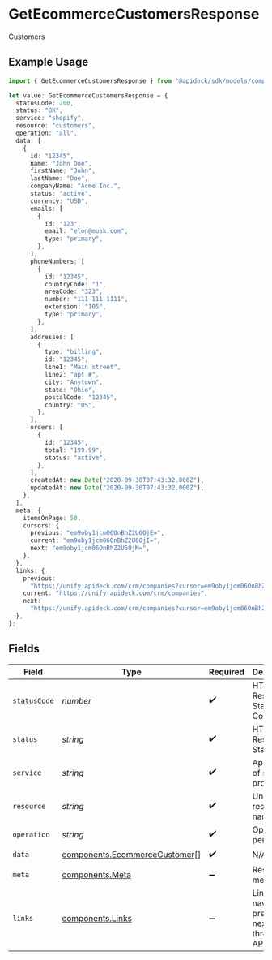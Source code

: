 # GetEcommerceCustomersResponse

Customers

## Example Usage

```typescript
import { GetEcommerceCustomersResponse } from "@apideck/sdk/models/components";

let value: GetEcommerceCustomersResponse = {
  statusCode: 200,
  status: "OK",
  service: "shopify",
  resource: "customers",
  operation: "all",
  data: [
    {
      id: "12345",
      name: "John Doe",
      firstName: "John",
      lastName: "Doe",
      companyName: "Acme Inc.",
      status: "active",
      currency: "USD",
      emails: [
        {
          id: "123",
          email: "elon@musk.com",
          type: "primary",
        },
      ],
      phoneNumbers: [
        {
          id: "12345",
          countryCode: "1",
          areaCode: "323",
          number: "111-111-1111",
          extension: "105",
          type: "primary",
        },
      ],
      addresses: [
        {
          type: "billing",
          id: "12345",
          line1: "Main street",
          line2: "apt #",
          city: "Anytown",
          state: "Ohio",
          postalCode: "12345",
          country: "US",
        },
      ],
      orders: [
        {
          id: "12345",
          total: "199.99",
          status: "active",
        },
      ],
      createdAt: new Date("2020-09-30T07:43:32.000Z"),
      updatedAt: new Date("2020-09-30T07:43:32.000Z"),
    },
  ],
  meta: {
    itemsOnPage: 50,
    cursors: {
      previous: "em9oby1jcm06OnBhZ2U6OjE=",
      current: "em9oby1jcm06OnBhZ2U6OjI=",
      next: "em9oby1jcm06OnBhZ2U6OjM=",
    },
  },
  links: {
    previous:
      "https://unify.apideck.com/crm/companies?cursor=em9oby1jcm06OnBhZ2U6OjE%3D",
    current: "https://unify.apideck.com/crm/companies",
    next:
      "https://unify.apideck.com/crm/companies?cursor=em9oby1jcm06OnBhZ2U6OjM",
  },
};
```

## Fields

| Field                                                                          | Type                                                                           | Required                                                                       | Description                                                                    | Example                                                                        |
| ------------------------------------------------------------------------------ | ------------------------------------------------------------------------------ | ------------------------------------------------------------------------------ | ------------------------------------------------------------------------------ | ------------------------------------------------------------------------------ |
| `statusCode`                                                                   | *number*                                                                       | :heavy_check_mark:                                                             | HTTP Response Status Code                                                      | 200                                                                            |
| `status`                                                                       | *string*                                                                       | :heavy_check_mark:                                                             | HTTP Response Status                                                           | OK                                                                             |
| `service`                                                                      | *string*                                                                       | :heavy_check_mark:                                                             | Apideck ID of service provider                                                 | shopify                                                                        |
| `resource`                                                                     | *string*                                                                       | :heavy_check_mark:                                                             | Unified API resource name                                                      | customers                                                                      |
| `operation`                                                                    | *string*                                                                       | :heavy_check_mark:                                                             | Operation performed                                                            | all                                                                            |
| `data`                                                                         | [components.EcommerceCustomer](../../models/components/ecommercecustomer.md)[] | :heavy_check_mark:                                                             | N/A                                                                            |                                                                                |
| `meta`                                                                         | [components.Meta](../../models/components/meta.md)                             | :heavy_minus_sign:                                                             | Response metadata                                                              |                                                                                |
| `links`                                                                        | [components.Links](../../models/components/links.md)                           | :heavy_minus_sign:                                                             | Links to navigate to previous or next pages through the API                    |                                                                                |
